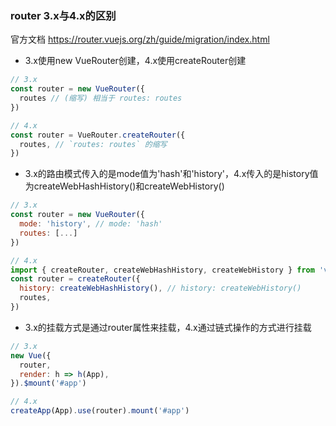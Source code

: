 
### router 3.x与4.x的区别
官方文档 https://router.vuejs.org/zh/guide/migration/index.html


- 3.x使用new VueRouter创建，4.x使用createRouter创建
```js
// 3.x
const router = new VueRouter({
  routes // (缩写) 相当于 routes: routes
})

// 4.x
const router = VueRouter.createRouter({
  routes, // `routes: routes` 的缩写
})
```

- 3.x的路由模式传入的是mode值为'hash'和'history'，4.x传入的是history值为createWebHashHistory()和createWebHistory()
```js
// 3.x
const router = new VueRouter({
  mode: 'history', // mode: 'hash'
  routes: [...]
})

// 4.x
import { createRouter, createWebHashHistory, createWebHistory } from 'vue-router'
const router = createRouter({
  history: createWebHashHistory(), // history: createWebHistory()
  routes,
})
```

- 3.x的挂载方式是通过router属性来挂载，4.x通过链式操作的方式进行挂载
```js
// 3.x
new Vue({
  router,
  render: h => h(App),
}).$mount('#app')

// 4.x
createApp(App).use(router).mount('#app')
```